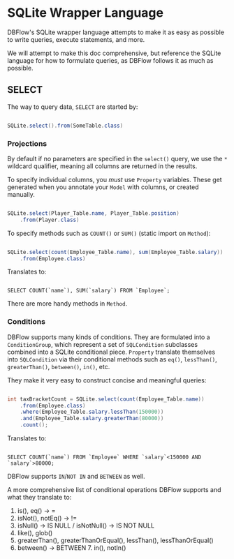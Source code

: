 # SQLite Wrapper Language

DBFlow's SQLite wrapper language attempts to make it as easy as possible to
write queries, execute statements, and more.

We will attempt to make this doc comprehensive, but reference the SQLite language
for how to formulate queries, as DBFlow follows it as much as possible.

## SELECT

The way to query data, `SELECT` are started by:

```java

SQLite.select().from(SomeTable.class)

```

### Projections

By default if no parameters are specified in the `select()` query, we use the `*` wildcard qualifier,
meaning all columns are returned in the results.

To specify individual columns, you _must_ use `Property` variables.
These get generated when you annotate your `Model` with columns, or created manually.

```java

SQLite.select(Player_Table.name, Player_Table.position)
    .from(Player.class)

```

To specify methods such as `COUNT()` or `SUM()` (static import on `Method`):


```java

SQLite.select(count(Employee_Table.name), sum(Employee_Table.salary))
    .from(Employee.class)

```

Translates to:

```sqlite

SELECT COUNT(`name`), SUM(`salary`) FROM `Employee`;

```

There are more handy methods in `Method`.

### Conditions

DBFlow supports many kinds of conditions. They are formulated into a `ConditionGroup`,
which represent a set of `SQLCondition` subclasses combined into a SQLite conditional piece.
`Property` translate themselves into `SQLCondition` via their conditional methods such as
`eq()`, `lessThan()`, `greaterThan()`, `between()`, `in()`, etc.

They make it very easy to construct concise and meaningful queries:

```java

int taxBracketCount = SQLite.select(count(Employee_Table.name))
    .from(Employee.class)
    .where(Employee_Table.salary.lessThan(150000))
    .and(Employee_Table.salary.greaterThan(80000))
    .count();

```

Translates to:

```sqlite

SELECT COUNT(`name`) FROM `Employee` WHERE `salary`<150000 AND `salary`>80000;

```

DBFlow supports `IN`/`NOT IN` and `BETWEEN` as well.

A more comprehensive list of conditional operations DBFlow supports and what they translate to:

  1. is(), eq() -> =
  2. isNot(), notEq() -> !=
  3. isNull() -> IS NULL / isNotNull() -> IS NOT NULL
  4. like(), glob()
  5. greaterThan(), greaterThanOrEqual(), lessThan(), lessThanOrEqual()
  6. between() -> BETWEEN 7. in(), notIn()
